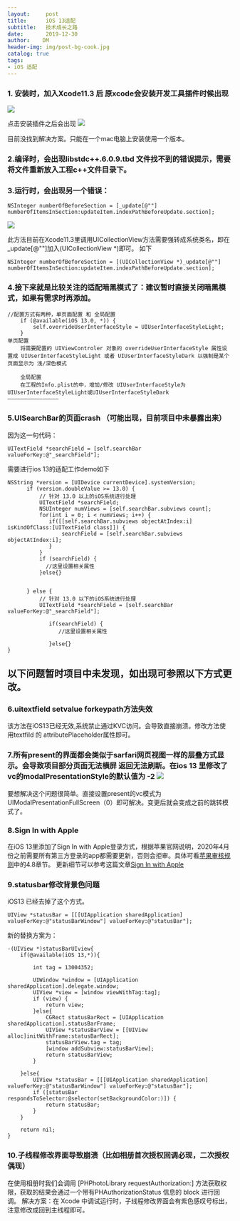 ```yaml
---
layout:     post
title:      iOS 13适配
subtitle:   技术成长之路
date:       2019-12-30
author:    DM
header-img: img/post-bg-cook.jpg
catalog: true
tags:
- iOS 适配
---
```


### 1. 安装时，加入Xcode11.3 后 原xcode会安装开发工具插件时候出现
![](https://img2018.cnblogs.com/blog/678938/201912/678938-20191231105753398-1780153869.png)

点击安装插件之后会出现
![](https://img2018.cnblogs.com/blog/678938/201912/678938-20191231105814831-1466852825.jpg)

目前没找到解决方案。只能在一个mac电脑上安装使用一个版本。
### 2.编译时，会出现libstdc++.6.0.9.tbd 文件找不到的错误提示，需要将文件重新放入工程c++文件目录下。
### 3.运行时，会出现另一个错误：
```
NSInteger numberOfBeforeSection = [_update[@""] numberOfItemsInSection:updateItem.indexPathBeforeUpdate.section];

```
![](https://img2018.cnblogs.com/blog/678938/201912/678938-20191231105826322-1765389393.jpg)

此方法目前在Xcode11.3里调用UICollectionView方法需要强转成系统类名，即在_update[@""]加入(UICollectionView *)即可。
如下
```
NSInteger numberOfBeforeSection = [(UICollectionView *)_update[@""] numberOfItemsInSection:updateItem.indexPathBeforeUpdate.section];
```
### 4.接下来就是比较关注的适配暗黑模式了：建议暂时直接关闭暗黑模式，如果有需求时再添加。
```
//配置方式有两种，单页面配置 和 全局配置
    if (@available(iOS 13.0, *)) {
        self.overrideUserInterfaceStyle = UIUserInterfaceStyleLight;
    }
单页配置
    将需要配置的 UIViewControler 对象的 overrideUserInterfaceStyle 属性设置成 UIUserInterfaceStyleLight 或者 UIUserInterfaceStyleDark 以强制是某个页面显示为 浅/深色模式
 
    全局配置
    在工程的Info.plist的中，增加/修改 UIUserInterfaceStyle为UIUserInterfaceStyleLight或UIUserInterfaceStyleDark
————————————————
```
### 5.UISearchBar的页面crash （可能出现，目前项目中未暴露出来）
因为这一句代码：
```
UITextField *searchField = [self.searchBar valueForKey:@"_searchField"];
```
需要进行ios 13的适配工作demo如下
```
NSString *version = [UIDevice currentDevice].systemVersion;
      if (version.doubleValue >= 13.0) {
          // 针对 13.0 以上的iOS系统进行处理
          UITextField *searchField;
          NSUInteger numViews = [self.searchBar.subviews count];
          for(int i = 0; i < numViews; i++) {
             if([[self.searchBar.subviews objectAtIndex:i] isKindOfClass:[UITextField class]]) {
                 searchField = [self.searchBar.subviews objectAtIndex:i];
             }
          }
          if (searchField) {
            //这里设置相关属性
          }else{}
         
 
      } else {
          // 针对 13.0 以下的iOS系统进行处理
          UITextField *searchField = [self.searchBar valueForKey:@"_searchField"];
             
             if(searchField) {
                //这里设置相关属性
                 
             }else{}
}
```
## 以下问题暂时项目中未发现，如出现可参照以下方式更改。
### 6.uitextfield  setvalue forkeypath方法失效
该方法在iOS13已经无效,系统禁止通过KVC访问。会导致直接崩溃。修改方法使用textfild 的 attributePlaceholder属性即可。
### 7.所有present的界面都会类似于sarfari网页视图一样的层叠方式显示。会导致项目部分页面无法横屏 返回无法刷新。在ios 13 里修改了vc的modalPresentationStyle的默认值为 -2  ![](https://img2018.cnblogs.com/blog/678938/201912/678938-20191231105912624-529069694.jpg)


要想解决这个问题很简单。直接设置present的vc模式为UIModalPresentationFullScreen（0）即可解决。变更后就会变成之前的跳转模式了。
### 8.Sign In with Apple
在iOS 13里添加了Sign In with Apple登录方式，根据苹果官网说明，2020年4月份之前需要所有第三方登录的app都需要更新，否则会拒审。具体可看[苹果审核规则](https://developer.apple.com/app-store/review/guidelines/#design)中的4.8章节。
更新细节可以参考这篇文章[Sign In with Apple](https://www.jianshu.com/p/e1284bd8c72a)
### 9.statusbar修改背景色问题
iOS13 已经去掉了这个方式。
```
UIView *statusBar = [[[UIApplication sharedApplication] valueForKey:@"statusBarWindow"] valueForKey:@"statusBar"];
```
新的替换方案为：
```
-(UIView *)statusBarUIview{
    if(@available(iOS 13,*)){
        
        int tag = 13004352;
        
        UIWindow *window = [UIApplication sharedApplication].delegate.window;
        UIView *view = [window viewWithTag:tag];
        if (view) {
            return view;
        }else{
            CGRect statusBarRect = [UIApplication sharedApplication].statusBarFrame;
            UIView *statusBarView = [[UIView alloc]initWithFrame:statusBarRect];
            statusBarView.tag = tag;
            [window addSubview:statusBarView];
            return statusBarView;
        }
    
    }else{
        UIView *statusBar = [[[UIApplication sharedApplication] valueForKey:@"statusBarWindow"] valueForKey:@"statusBar"];
        if ([statusBar respondsToSelector:@selector(setBackgroundColor:)]) {
            return statusBar;
        }
    }
    
    return nil;
}
```
### 10.子线程修改界面导致崩溃（比如相册首次授权回调必现，二次授权偶现）
在使用相册时我们会调用 [PHPhotoLibrary requestAuthorization:] 方法获取权限，获取的结果会通过一个带有PHAuthorizationStatus 信息的 block 进行回调。
解决方案：在 Xcode 中调试运行时，子线程修改界面会有紫色感叹号标出，注意修改成回到主线程即可。
